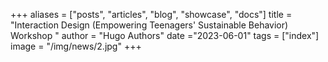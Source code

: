 +++
aliases = ["posts", "articles", "blog", "showcase", "docs"]
title = "Interaction Design (Empowering Teenagers' Sustainable Behavior) Workshop    "
author = "Hugo Authors"
date ="2023-06-01"
tags = ["index"]
image =  "/img/news/2.jpg"
+++

